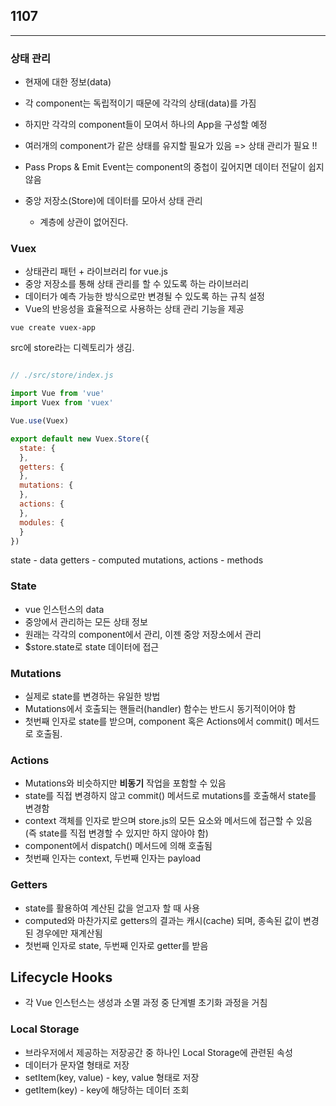 ## 1107
---
### 상태 관리
- 현재에 대한 정보(data)
- 각 component는 독립적이기 때문에 각각의 상태(data)를 가짐
- 하지만 각각의 component들이 모여서 하나의 App을 구성할 예정
- 여러개의 component가 같은 상태를 유지할 필요가 있음 => 상태 관리가 필요 !!

- Pass Props & Emit Event는 component의 중첩이 깊어지면 데이터 전달이 쉽지 않음
- 중앙 저장소(Store)에 데이터를 모아서 상태 관리
  - 계층에 상관이 없어진다.

### Vuex
- 상태관리 패턴 + 라이브러리 for vue.js
- 중앙 저장소를 통해 상태 관리를 할 수 있도록 하는 라이브러리
- 데이터가 예측 가능한 방식으로만 변경될 수 있도록 하는 규칙 설정
- Vue의 반응성을 효율적으로 사용하는 상태 관리 기능을 제공

```
vue create vuex-app
```
src에 store라는 디렉토리가 생김.
``` javascript

// ./src/store/index.js

import Vue from 'vue'
import Vuex from 'vuex'

Vue.use(Vuex)

export default new Vuex.Store({
  state: {
  },
  getters: {
  },
  mutations: {
  },
  actions: {
  },
  modules: {
  }
})
```

state - data
getters - computed
mutations, actions - methods

### State
- vue 인스턴스의 data
- 중앙에서 관리하는 모든 상태 정보
- 원래는 각각의 component에서 관리, 이젠 중앙 저장소에서 관리
- $store.state로 state 데이터에 접근

### Mutations
- 실제로 state를 변경하는 유일한 방법
- Mutations에서 호출되는 핸들러(handler) 함수는 반드시 동기적이어야 함
- 첫번째 인자로 state를 받으며, component 혹은 Actions에서 commit() 메서드로 호출됨.

### Actions
- Mutations와 비슷하지만 **비동기** 작업을 포함할 수 있음
- state를 직접 변경하지 않고 commit() 메서드로 mutations를 호출해서 state를 변경함
- context 객체를 인자로 받으며 store.js의 모든 요소와 메서드에 접근할 수 있음 (즉 state를 직접 변경할 수 있지만 하지 않아야 함)
- component에서 dispatch() 메서드에 의해 호출됨
- 첫번째 인자는 context, 두번째 인자는 payload

### Getters
- state를 활용하여 계산된 값을 얻고자 할 때 사용
- computed와 마찬가지로 getters의 결과는 캐시(cache) 되며, 종속된 값이 변경된 경우에만 재계산됨
- 첫번째 인자로 state, 두번째 인자로 getter를 받음


## Lifecycle Hooks
- 각 Vue 인스턴스는 생성과 소멸 과정 중 단계별 초기화 과정을 거침


### Local Storage
- 브라우저에서 제공하는 저장공간 중 하나인  Local Storage에 관련된 속성
- 데이터가 문자열 형태로 저장
- setItem(key, value) - key, value 형태로 저장
- getItem(key) - key에 해당하는 데이터 조회
